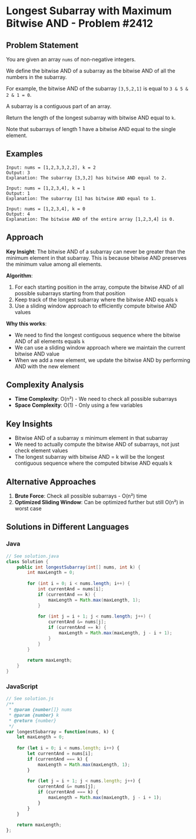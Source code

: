 # Longest Subarray with Maximum Bitwise AND - Problem #2412

## Problem Statement
You are given an array `nums` of non-negative integers.

We define the bitwise AND of a subarray as the bitwise AND of all the numbers in the subarray.

For example, the bitwise AND of the subarray `[3,5,2,1]` is equal to `3 & 5 & 2 & 1 = 0`.

A subarray is a contiguous part of an array.

Return the length of the longest subarray with bitwise AND equal to `k`.

Note that subarrays of length 1 have a bitwise AND equal to the single element.

## Examples
```
Input: nums = [1,2,3,3,2,2], k = 2
Output: 3
Explanation: The subarray [3,3,2] has bitwise AND equal to 2.

Input: nums = [1,2,3,4], k = 1
Output: 1
Explanation: The subarray [1] has bitwise AND equal to 1.

Input: nums = [1,2,3,4], k = 0
Output: 4
Explanation: The bitwise AND of the entire array [1,2,3,4] is 0.
```

## Approach
**Key Insight**: The bitwise AND of a subarray can never be greater than the minimum element in that subarray. This is because bitwise AND preserves the minimum value among all elements.

**Algorithm**:
1. For each starting position in the array, compute the bitwise AND of all possible subarrays starting from that position
2. Keep track of the longest subarray where the bitwise AND equals `k`
3. Use a sliding window approach to efficiently compute bitwise AND values

**Why this works**:
- We need to find the longest contiguous sequence where the bitwise AND of all elements equals `k`
- We can use a sliding window approach where we maintain the current bitwise AND value
- When we add a new element, we update the bitwise AND by performing AND with the new element

## Complexity Analysis
- **Time Complexity**: O(n²) - We need to check all possible subarrays
- **Space Complexity**: O(1) - Only using a few variables

## Key Insights
- Bitwise AND of a subarray ≤ minimum element in that subarray
- We need to actually compute the bitwise AND of subarrays, not just check element values
- The longest subarray with bitwise AND = k will be the longest contiguous sequence where the computed bitwise AND equals k

## Alternative Approaches
1. **Brute Force**: Check all possible subarrays - O(n²) time
2. **Optimized Sliding Window**: Can be optimized further but still O(n²) in worst case

## Solutions in Different Languages

### Java
```java
// See solution.java
class Solution {
    public int longestSubarray(int[] nums, int k) {
        int maxLength = 0;
        
        for (int i = 0; i < nums.length; i++) {
            int currentAnd = nums[i];
            if (currentAnd == k) {
                maxLength = Math.max(maxLength, 1);
            }
            
            for (int j = i + 1; j < nums.length; j++) {
                currentAnd &= nums[j];
                if (currentAnd == k) {
                    maxLength = Math.max(maxLength, j - i + 1);
                }
            }
        }
        
        return maxLength;
    }
}
```

### JavaScript
```javascript
// See solution.js
/**
 * @param {number[]} nums
 * @param {number} k
 * @return {number}
 */
var longestSubarray = function(nums, k) {
    let maxLength = 0;
    
    for (let i = 0; i < nums.length; i++) {
        let currentAnd = nums[i];
        if (currentAnd === k) {
            maxLength = Math.max(maxLength, 1);
        }
        
        for (let j = i + 1; j < nums.length; j++) {
            currentAnd &= nums[j];
            if (currentAnd === k) {
                maxLength = Math.max(maxLength, j - i + 1);
            }
        }
    }
    
    return maxLength;
};
```
